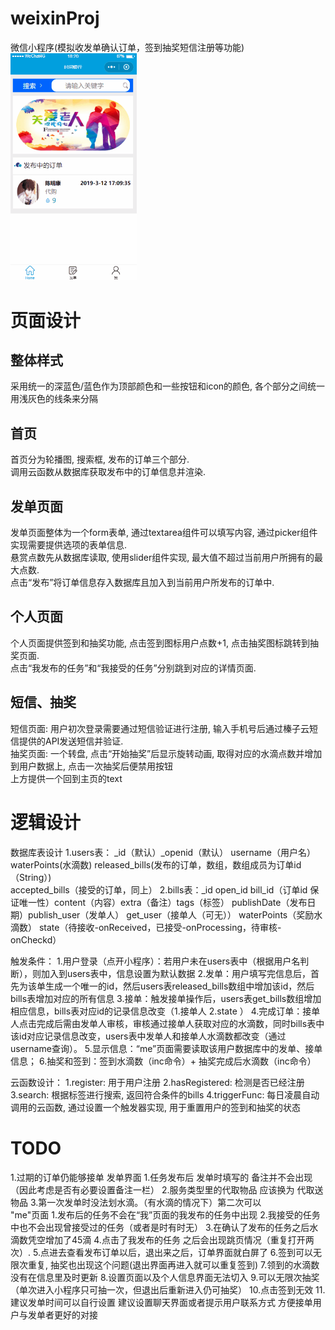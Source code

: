 # weixinProj
微信小程序(模拟收发单确认订单，签到抽奖短信注册等功能)  
<img src="https://github.com/ChenMingK/weixinProj/blob/master/show.gif" width=40% height=40%/>

# 页面设计
## 整体样式
采用统一的深蓝色/蓝色作为顶部颜色和一些按钮和icon的颜色, 各个部分之间统一用浅灰色的线条来分隔

## 首页
首页分为轮播图, 搜索框, 发布的订单三个部分.<br>
调用云函数从数据库获取发布中的订单信息并渲染.

## 发单页面
发单页面整体为一个form表单, 通过textarea组件可以填写内容, 通过picker组件实现需要提供选项的表单信息.<br>
悬赏点数先从数据库读取, 使用slider组件实现, 最大值不超过当前用户所拥有的最大点数.<br>
点击“发布”将订单信息存入数据库且加入到当前用户所发布的订单中.

## 个人页面
个人页面提供签到和抽奖功能, 点击签到图标用户点数+1, 点击抽奖图标跳转到抽奖页面.<br>
点击“我发布的任务”和“我接受的任务”分别跳到对应的详情页面.

## 短信、抽奖
短信页面: 用户初次登录需要通过短信验证进行注册, 输入手机号后通过榛子云短信提供的API发送短信并验证.<br>
抽奖页面: 一个转盘, 点击“开始抽奖”后显示旋转动画, 取得对应的水滴点数并增加到用户数据上, 点击一次抽奖后便禁用按钮<br>
上方提供一个回到主页的text

# 逻辑设计
数据库表设计
1.users表：  _id（默认）_openid（默认） username（用户名） waterPoints(水滴数)
	   released_bills(发布的订单，数组，数组成员为订单id（String）)  
	   accepted_bills（接受的订单，同上）
2.bills表：_id  open_id  bill_id（订单id 保证唯一性）content（内容）extra（备注）tags（标签） publishDate（发布日期）publish_user（发单人） get_user（接单人（可无）） waterPoints（奖励水滴数）
state（待接收-onReceived，已接受-onProcessing，待审核-onCheckd）

触发条件：
1.用户登录（点开小程序）：若用户未在users表中（根据用户名判断），则加入到users表中，信息设置为默认数据
2.发单：用户填写完信息后，首先为该单生成一个唯一的id，然后users表released_bills数组中增加该id，然后bills表增加对应的所有信息
3.接单：触发接单操作后，users表get_bills数组增加相应信息，bills表对应id的记录信息改变（1.接单人 2.state ）
4.完成订单：接单人点击完成后需由发单人审核，审核通过接单人获取对应的水滴数，同时bills表中该id对应记录信息改变，users表中发单人和接单人水滴数都改变（通过username查询）。
5.显示信息：“me”页面需要读取该用户数据库中的发单、接单信息；
6.抽奖和签到：签到水滴数（inc命令）+  抽奖完成后水滴数（inc命令）
  
云函数设计：
1.register: 用于用户注册
2.hasRegistered: 检测是否已经注册
3.search: 根据标签进行搜索, 返回符合条件的bills
4.triggerFunc: 每日凌晨自动调用的云函数, 通过设置一个触发器实现, 用于重置用户的签到和抽奖的状态
# TODO
1.过期的订单仍能够接单
发单界面
1.任务发布后 发单时填写的 备注并不会出现（因此考虑是否有必要设置备注一栏）
2.服务类型里的代取物品 应该换为 代取送物品
3.第一次发单时没法划水滴。（有水滴的情况下）第二次可以<br>
"me"页面
1.发布后的任务不会在“我”页面的我发布的任务中出现
2.我接受的任务中也不会出现曾接受过的任务（或者是时有时无）
3.在确认了发布的任务之后水滴数凭空增加了45滴
4.点击了我发布的任务 之后会出现跳页情况（重复打开两次）.
5.点进去查看发布订单以后，退出来之后，订单界面就白屏了
6.签到可以无限次重复, 抽奖也出现这个问题(退出界面再进入就可以重复签到)
7.领到的水滴数没有在信息里及时更新
8.设置页面以及个人信息界面无法切入
9.可以无限次抽奖（单次进入小程序只可抽一次，但退出后重新进入仍可抽奖）
10.点击签到无效
11.建议发单时间可以自行设置
建议设置聊天界面或者提示用户联系方式 方便接单用户与发单者更好的对接

